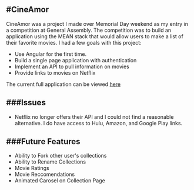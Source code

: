 #CineAmor
---
CineAmor was a project I made over Memorial Day weekend as my entry in a competition at General Assembly. The competition was to build an application using the MEAN stack that would allow users to make a list of their favorite movies. I had a few goals with this project:

- Use Angular for the first time.
- Build a single page application with authentication
- Implement an API to pull information on movies
- Provide links to movies on Netflix

The current full application can be viewed [here](http://cineamor.herokuapp.com/#/)

###Issues
---
- Netflix no longer offers their API and I could not find a reasonable alternative. I do have access to Hulu, Amazon, and Google Play links.

###Future Features
---
- Ability to Fork other user's collections
- Ability to Rename Collections
- Movie Ratings
- Movie Reccomendations
- Animated Carosel on Collection Page